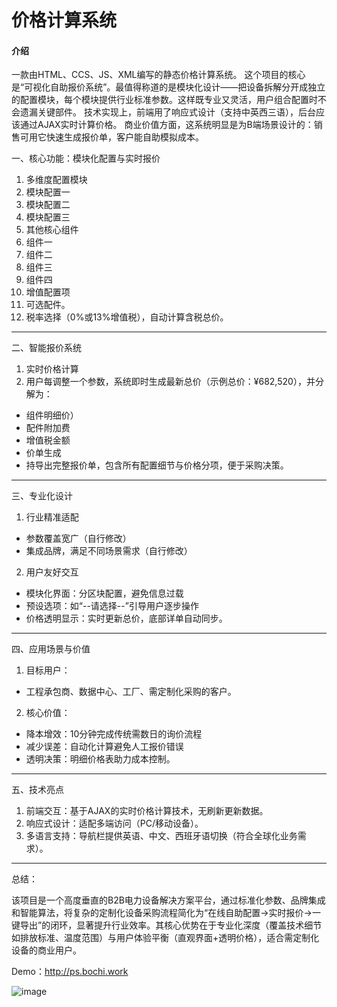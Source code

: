 # 价格计算系统

#### 介绍
一款由HTML、CCS、JS、XML编写的静态价格计算系统。
这个项目的核心是“可视化自助报价系统”。最值得称道的是模块化设计——把设备拆解分开成独立的配置模块，每个模块提供行业标准参数。这样既专业又灵活，用户组合配置时不会遗漏关键部件。
技术实现上，前端用了响应式设计（支持中英西三语），后台应该通过AJAX实时计算价格。
商业价值方面，这系统明显是为B端场景设计的：销售可用它快速生成报价单，客户能自助模拟成本。

一、核心功能：模块化配置与实时报价
1.	多维度配置模块
2.	模块配置一
3.	模块配置二
4.	模块配置三
5.	其他核心组件
6.	组件一
7.	组件二
8.	组件三
9.	组件四
10.	增值配置项
11.	可选配件。
12.	税率选择（0%或13%增值税），自动计算含税总价。
________________________________________
二、智能报价系统
1. 实时价格计算
2. 用户每调整一个参数，系统即时生成最新总价（示例总价：¥682,520），并分解为：
- 组件明细价）
- 配件附加费
- 增值税金额
- 价单生成
- 持导出完整报价单，包含所有配置细节与价格分项，便于采购决策。
________________________________________
三、专业化设计
1. 行业精准适配
- 参数覆盖宽广（自行修改）
- 集成品牌，满足不同场景需求（自行修改）
2. 用户友好交互
- 模块化界面：分区块配置，避免信息过载
- 预设选项：如“--请选择--”引导用户逐步操作
- 价格透明显示：实时更新总价，底部详单自动同步。
________________________________________
四、应用场景与价值

1. 目标用户：
- 工程承包商、数据中心、工厂、需定制化采购的客户。
2. 核心价值：
- 降本增效：10分钟完成传统需数日的询价流程
- 减少误差：自动化计算避免人工报价错误
- 透明决策：明细价格表助力成本控制。
________________________________________
五、技术亮点
1. 前端交互：基于AJAX的实时价格计算技术，无刷新更新数据。
2. 响应式设计：适配多端访问（PC/移动设备）。
3. 多语言支持：导航栏提供英语、中文、西班牙语切换（符合全球化业务需求）。
________________________________________
总结：

该项目是一个高度垂直的B2B电力设备解决方案平台，通过标准化参数、品牌集成和智能算法，将复杂的定制化设备采购流程简化为“在线自助配置→实时报价→一键导出”的闭环，显著提升行业效率。其核心优势在于专业化深度（覆盖技术细节如排放标准、温度范围）与用户体验平衡（直观界面+透明价格），适合需定制化设备的商业用户。

Demo：http://ps.bochi.work

![image](https://github.com/user-attachments/assets/f1e6085f-c323-4660-bf58-791b16bcb3ed)
